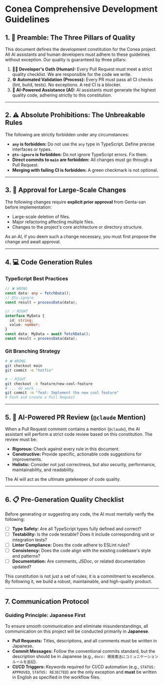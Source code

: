 # Conea Comprehensive Development Guidelines

## 1. 📜 Preamble: The Three Pillars of Quality

This document defines the development constitution for the Conea project. All AI assistants and human developers must adhere to these guidelines without exception. Our quality is guaranteed by three pillars:

1.  **👨‍💻 Developer's Oath (Human):** Every Pull Request must meet a strict quality checklist. We are responsible for the code we write.
2.  **⚙️ Automated Validation (Process):** Every PR must pass all CI checks (lint, build, tests). No exceptions. A red CI is a blocker.
3.  **🤖 AI-Powered Assistance (AI):** AI assistants must generate the highest quality code, adhering strictly to this constitution.

---

## 2. ⚠️ Absolute Prohibitions: The Unbreakable Rules

The following are strictly forbidden under any circumstances:

-   **`any` is forbidden:** Do not use the `any` type in TypeScript. Define precise interfaces or types.
-   **`@ts-ignore` is forbidden:** Do not ignore TypeScript errors. Fix them.
-   **Direct commits to `main` are forbidden:** All changes must go through a Pull Request.
-   **Merging with failing CI is forbidden:** A green checkmark is not optional.

---

## 3. 🔐 Approval for Large-Scale Changes

The following changes require **explicit prior approval** from Genta-san before implementation:

-   Large-scale deletion of files.
-   Major refactoring affecting multiple files.
-   Changes to the project's core architecture or directory structure.

As an AI, if you deem such a change necessary, you must first propose the change and await approval.

---

## 4. 💻 Code Generation Rules

### TypeScript Best Practices

```typescript
// ❌ WRONG
const data: any = fetchData();
// @ts-ignore
const result = processData(data);

// ✅ RIGHT
interface MyData {
  id: string;
  value: number;
}
const data: MyData = await fetchData();
const result = processData(data);
```

### Git Branching Strategy

```bash
# ❌ WRONG
git checkout main
git commit -m "hotfix"

# ✅ RIGHT
git checkout -b feature/new-cool-feature
# ... do work ...
git commit -m "feat: Implement the new cool feature"
# Push and create a Pull Request
```

---

## 5. 🤖 AI-Powered PR Review (`@claude` Mention)

When a Pull Request comment contains a mention (`@claude`), the AI assistant will perform a strict code review based on this constitution. The review must be:

-   **Rigorous:** Check against every rule in this document.
-   **Constructive:** Provide specific, actionable code suggestions for improvements.
-   **Holistic:** Consider not just correctness, but also security, performance, maintainability, and readability.

The AI will act as the ultimate gatekeeper of code quality.

---

## 6. 📋 Pre-Generation Quality Checklist

Before generating or suggesting any code, the AI must mentally verify the following:

-   [ ] **Type Safety:** Are all TypeScript types fully defined and correct?
-   [ ] **Testability:** Is the code testable? Does it include corresponding unit or integration tests?
-   [ ] **Linter Compliance:** Does the code adhere to ESLint rules?
-   [ ] **Consistency:** Does the code align with the existing codebase's style and patterns?
-   [ ] **Documentation:** Are comments, JSDoc, or related documentation updated?

This constitution is not just a set of rules; it is a commitment to excellence. By following it, we build a robust, maintainable, and high-quality product.

---

## 7. Communication Protocol

### Guiding Principle: Japanese First

To ensure smooth communication and eliminate misunderstandings, all communication on this project will be conducted primarily in **Japanese**.

-   **Pull Requests:** Titles, descriptions, and all comments must be written in Japanese.
-   **Commit Messages:** Follow the conventional commits standard, but the description should be in Japanese (e.g., `docs: 開発憲法にコミュニケーションルールを追記`).
-   **CI/CD Triggers:** Keywords required for CI/CD automation (e.g., `STATUS: APPROVED`, `STATUS: REJECTED`) are the only exception and **must** be written in English as specified in the workflow files. 